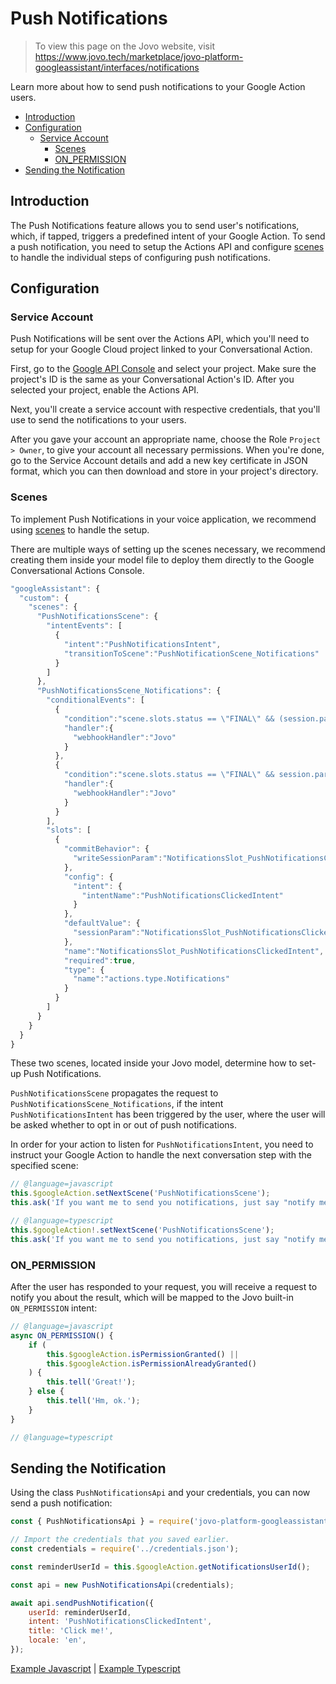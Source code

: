 # Push Notifications

> To view this page on the Jovo website, visit https://www.jovo.tech/marketplace/jovo-platform-googleassistant/interfaces/notifications

Learn more about how to send push notifications to your Google Action users.

* [Introduction](#introduction)
* [Configuration](#configuration)
  * [Service Account](#service-account)
	* [Scenes](#scenes)
	* [ON_PERMISSION](#on-permission)
* [Sending the Notification](#send-the-notification)

## Introduction

The Push Notifications feature allows you to send user's notifications, which, if tapped, triggers a predefined intent of your Google Action. To send a push notification, you need to setup the Actions API and configure [scenes](https://www.jovo.tech/marketplace/jovo-platform-googleassistant/concepts/scenes) to handle the individual steps of configuring push notifications.

## Configuration

### Service Account

Push Notifications will be sent over the Actions API, which you'll need to setup for your Google Cloud project linked to your Conversational Action.

First, go to the [Google API Console](https://console.developers.google.com/apis/api/actions.googleapis.com/overview) and select your project. Make sure the project's ID is the same as your Conversational Action's ID. After you selected your project, enable the Actions API.

Next, you'll create a service account with respective credentials, that you'll use to send the notifications to your users.

After you gave your account an appropriate name, choose the Role `Project > Owner`, to give your account all necessary permissions. When you're done, go to the Service Account details and add a new key certificate in JSON format, which you can then download and store in your project's directory.

### Scenes

To implement Push Notifications in your voice application, we recommend using [scenes](https://www.jovo.tech/marketplace/jovo-platform-googleassistant/concepts/scenes) to handle the setup.

There are multiple ways of setting up the scenes necessary, we recommend creating them inside your model file to deploy them directly to the Google Conversational Actions Console.

```javascript
"googleAssistant": {
  "custom": {
    "scenes": {
      "PushNotificationsScene": {
        "intentEvents": [
          {
            "intent":"PushNotificationsIntent",
            "transitionToScene":"PushNotificationScene_Notifications"
          }
        ]
      },
      "PushNotificationsScene_Notifications": {
        "conditionalEvents": [
          {
            "condition":"scene.slots.status == \"FINAL\" && (session.params.NotificationsSlot_PushNotificationsClickedIntent.permissionStatus == \"PERMISSION_GRANTED\" || session.params.NotificationsSlot_PushNotificationsClickedIntent.permissionStatus == \"ALREADY_GRANTED\")",
            "handler":{
              "webhookHandler":"Jovo"
            }
          },
          {
            "condition":"scene.slots.status == \"FINAL\" && session.params.NotificationsSlot_PushNotificationsClickedIntent.permissionStatus != \"PERMISSION_GRANTED\" && session.params.NotificationsSlot_PushNotificationsClickedIntent.permissionStatus != \"ALREADY_GRANTED\"",
            "handler":{
              "webhookHandler":"Jovo"
            }
          }
        ],
        "slots": [
          {
            "commitBehavior": {
              "writeSessionParam":"NotificationsSlot_PushNotificationsClickedIntent"
            },
            "config": {
              "intent": {
                "intentName":"PushNotificationsClickedIntent"
              }
            },
            "defaultValue": {
              "sessionParam":"NotificationsSlot_PushNotificationsClickedIntent"
            },
            "name":"NotificationsSlot_PushNotificationsClickedIntent",
            "required":true,
            "type": {
              "name":"actions.type.Notifications"
            }
          }
        ]
      }
    }
  }
}
```

These two scenes, located inside your Jovo model, determine how to set-up Push Notifications.

`PushNotificationsScene` propagates the request to `PushNotificationsScene_Notifications`, if the intent `PushNotificationsIntent` has been triggered by the user, where the user will be asked whether to opt in or out of push notifications.

In order for your action to listen for `PushNotificationsIntent`, you need to instruct your Google Action to handle the next conversation step with the specified scene:

```javascript
// @language=javascript
this.$googleAction.setNextScene('PushNotificationsScene');
this.ask('If you want me to send you notifications, just say "notify me".');

// @language=typescript
this.$googleAction!.setNextScene('PushNotificationsScene');
this.ask('If you want me to send you notifications, just say "notify me".');
```

### ON_PERMISSION

After the user has responded to your request, you will receive a request to notify you about the result, which will be mapped to the Jovo built-in `ON_PERMISSION` intent:

```javascript
// @language=javascript
async ON_PERMISSION() {
	if (
		this.$googleAction.isPermissionGranted() ||
		this.$googleAction.isPermissionAlreadyGranted()
	) {
		this.tell('Great!');
	} else {
		this.tell('Hm, ok.');
	}
}

// @language=typescript

```

## Sending the Notification

Using the class `PushNotificationsApi` and your credentials, you can now send a push notification:

```javascript
const { PushNotificationsApi } = require('jovo-platform-googleassistantconv');

// Import the credentials that you saved earlier.
const credentials = require('../credentials.json');

const reminderUserId = this.$googleAction.getNotificationsUserId();

const api = new PushNotificationsApi(credentials);

await api.sendPushNotification({
	userId: reminderUserId,
	intent: 'PushNotificationsClickedIntent',
	title: 'Click me!',
	locale: 'en',
});
```

[Example Javascript](https://github.com/jovotech/jovo-framework/blob/master/examples/javascript/02_googleassistantconv/push-notifications/) | [Example Typescript](https://github.com/jovotech/jovo-framework/blob/master/examples/typescript/02_googleassistantconv/push-notifications/)
